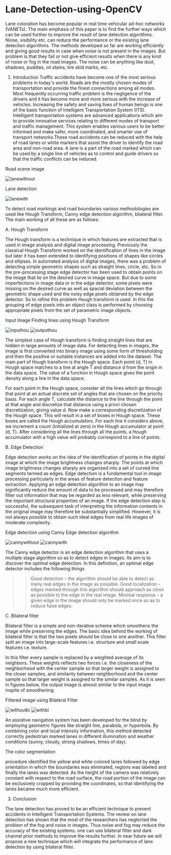 # Lane-Detection-using-OpenCV

Lane coloration has become popular in real time vehicular ad-hoc networks (VANETs). The main emphasis of this
paper is to find the further ways which can be used further to improve the result of lane detection algorithms. Noise,
visibility etc. can reduce the performance or the existing lane detection algorithms. The methods developed so far are
working efficiently and giving good results in case when noise is not present in the images. But problem is that they
fail or not give efficient results when there is any kind of noise or fog in the road images. The noise can be anything
like dust, shadows, puddles, oil stains, tire skid marks, etc.

1. Introduction
Traffic accidents have become one of the most serious problems in today's world. Roads are the mostly chosen modes of
transportation and provide the finest connections among all modes. Most frequently occurring traffic problem is the
negligence of the drivers and it has become more and more serious with the increase of vehicles.
Increasing the safety and saving lives of human beings is one of the basic function of Intelligent Transportation
System (ITS). Intelligent transportation systems are advanced applications which aim to provide innovative services relating
to different modes of transport and traffic management. This system enables various users to be better informed and make
safer, more coordinated, and smarter use of transport networks.These road accidents can be reduced with the help of road lanes or white markers that assist the driver to identify the road area and non-road area. A lane is a part of the road marked which can be used by a single line of vehicles as to control and guide drivers so that the traffic conflicts can be reduced.

Road scene image

![lanewithout](lanewithout.png)

Lane detection

![lanewith](lanewith.png)


To detect road markings and road boundaries various methodologies are used like Hough Transform, Canny edge
detection algorithm, bilateral filter. The main working of all these are as follows:


A. Hough Transform

The Hough transform is a technique in which features are extracted that is used in image analysis and digital image
processing. Previously the classical Hough Transform worked on the identification of lines in the image but later it has been
extended to identifying positions of shapes like circles and ellipses. In automated analysis of digital images, there was a problem of detecting simple geometric shapes such as straight lines, circle, etc. So in the pre-processing stage edge detector has been used to obtain points on the image that lie on the desired curve in image space. But due to some imperfections in image data or in the edge detector, some pixels were missing on the desired curve as well as spacial deviation between the geometric shape used and the noisy edge pixels obtained by the edge detector. So to refine this problem Hough transform is used. In this the grouping of edge pixels into an object class is performed by choosing appropriate pixels from the set of parametric image objects.

Input Image                               Finding lines using Hough Transform

![inputhou](inputhou.png)                  ![outputhou](outputhou.png)                                      
  

The simplest case of Hough transform is finding straight lines that are hidden in large amounts of image data. For
detecting lines in images, the image is first converted into binary image using some form of thresholding and then the
positive or suitable instances are added into the dataset. The main part of Hough transform is the Hough space. Each point
(d, T) in Hough space matches to a line at angle T and distance d from the origin in the data space. The value of a function
in Hough space gives the point density along a line in the data space.

For each point in the Hough space, consider all the lines which go through that point at an actual discrete set of
angles that are chosen on the priority basis. For each angle T, calculate the distance to the line through the point at that angle and discretize that distance using a priori chosen discretization, giving value d. Now make a corresponding discretization of the Hough space. This will result in a set of boxes in Hough space. These boxes are called the Hough accumulators. For each line it considers above, we increment a count (initialized at zero) in the Hough accumulator at point (d, T). After considering all the lines through all the points, a Hough accumulator with a high value will probably correspond to a line of points.

B. Edge Detection

Edge detection works on the idea of the identification of points in the digital image at which the image brightness changes
sharply. The points at which image brightness changes sharply are organized into a set of curved line segments termed as
edges. Edge detection is a fundamental tool in image processing particularly in the areas of feature detection and feature
extraction. Applying an edge detection algorithm to an image may significantly reduce the amount of data to be processed
and may therefore filter out information that may be regarded as less relevant, while preserving the important structural
properties of an image. If the edge detection step is successful, the subsequent task of interpreting the information contents in the original image may therefore be substantially simplified. However, it is not always possible to obtain such ideal edges from real life images of moderate complexity.

Edge detection using Canny Edge detection algorithm

![cannywithout](cannywithout.png) ![cannywith](cannywith.png) 

The Canny edge detector is an edge detection algorithm that uses a multiple stage algorithm so as to detect edges in
images. Its aim is to discover the optimal edge detection. In this definition, an optimal edge detector includes the following things

>>Good detection – the algorithm should be able to detect as many real edges in the image as possible.
>>Good localization – edges marked through this algorithm should approach as close as possible to the edge in the real image.
>>Minimal response – a given edge in the image should only be marked once so as to reduce false edges.

C. Bilateral filter

Bilateral filter is a simple and non-iterative scheme which smoothens the image while preserving the edges. The basic idea
behind the working of bilateral filter is that the two pixels should be close to one another. This filter split an image into
large-scale features i.e. structure and small scale features i.e. texture.

In this filter every sample is replaced by a weighted average of its neighbors. These weights reflects two forces i.e.
the closeness of the neighborhood with the center sample so that larger weight is assigned to the closer samples, and
similarity between neighborhood and the center sample so that larger weight is assigned to the similar samples.
As it is seen in figures below, the output image is almost similar to the input image inspite of smoothening.

Filtered image using Bilateral Filter

![withoutbi](withoutbi.png)  ![withbi](withbi.png) 

An assistive navigation system has been developed for the blind by employing geometric figures
like straight line, parabola, or hyperbola. By combining color and local intensity information, this method detected correctly pedestrian marked lanes in different illumination and weather conditions (sunny, cloudy, strong shadows, times of day).

The color segmentation

procedure identified the yellow and white colored lanes followed by edge orientation in which the boundaries was
eliminated, regions was labeled and finally the lanes was detected. As the height of the camera was relatively constant with
respect to the road surface, the road portion of the image can be exclusively cropped by providing the coordinates, so that
identifying the lanes became much more efficient.


3. Conclusion

The lane detection has proved to be an efficient technique to prevent accidents in Intelligent Transportation Systems. The
review on lane detection has shown that the most of the researchers has neglected the problem of the fog and noise in
images. Thus noise and fog may reduce the accuracy of the existing systems. one can use bilateral filter and dark channel
prior methods to improve the results further. In near future we will propose a new technique which will integrate the
performance of lane detection by using bilateral filter.
